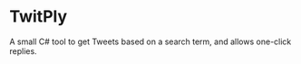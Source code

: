 TwitPly
=======

A small C# tool to get Tweets based on a search term, and allows one-click replies.